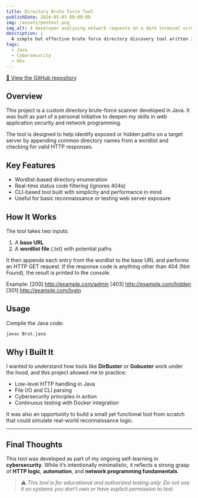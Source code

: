 ```yaml
---
title: Directory Brute Force Tool
publishDate: 2024-05-03 00:00:00
img: /assets/pentest.png
img_alt: A developer analyzing network requests on a dark terminal screen
description: |
  A simple but effective brute force directory discovery tool written in Java, built to scan and detect accessible paths on a given web server.
tags:
  - Java
  - Cybersecurity
  - Dev
---
```


[🔗 View the GitHub repository](https://github.com/yahmeds/Directory-Brute-Force-)

## Overview

This project is a custom directory brute-force scanner developed in Java. It was built as part of a personal initiative to deepen my skills in web application security and network programming.

The tool is designed to help identify exposed or hidden paths on a target server by appending common directory names from a wordlist and checking for valid HTTP responses.

## Key Features

- Wordlist-based directory enumeration
- Real-time status code filtering (ignores 404s)
- CLI-based tool built with simplicity and performance in mind
- Useful for basic reconnaissance or testing web server exposure

## How It Works

The tool takes two inputs:
1. A **base URL**
2. A **wordlist file** (.txt) with potential paths

It then appends each entry from the wordlist to the base URL and performs an HTTP GET request. If the response code is anything other than 404 (Not Found), the result is printed to the console.

Example:
[200] http://example.com/admin
[403] http://example.com/hidden
[301] http://example.com/login

## Usage

Compile the Java code:
```bash
javac Brut.java
```

## Why I Built It

I wanted to understand how tools like **DirBuster** or **Gobuster** work under the hood, and this project allowed me to practice:

- Low-level HTTP handling in Java  
- File I/O and CLI parsing  
- Cybersecurity principles in action  
- Continuous testing with Docker integration

It was also an opportunity to build a small yet functional tool from scratch that could simulate real-world reconnaissance logic.

---

## Final Thoughts

This tool was developed as part of my ongoing self-learning in **cybersecurity**. While it’s intentionally minimalistic, it reflects a strong grasp of **HTTP logic**, **automation**, and **network programming fundamentals**.

> ⚠️ *This tool is for educational and authorized testing only. Do not use it on systems you don't own or have explicit permission to test.*

